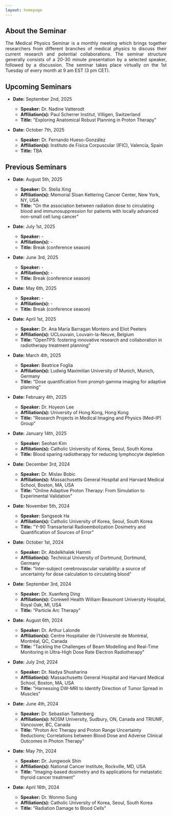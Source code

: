 ```yaml
---
layout: homepage
---
```


## About the Seminar

<div style="text-align: justify"> The Medical Physics Seminar is a monthly meeting which brings together researchers from different branches of medical physics to discuss their current research and potential collaborations. The seminar structure generally consists of a 20-30 minute presentation by a selected speaker, followed by a discussion. The seminar takes place virtually on the 1st Tuesday of every month at 9 am EST (3 pm CET). </div>


## Upcoming Seminars

- **Date:** September 2nd, 2025
  - **Speaker:** Dr. Nadine Vatterodt
  - **Affiliation(s):** Paul Scherrer Institut, Villigen, Switzerland
  - **Title:** "Exploring Anatomical Robust Planning in Proton Therapy"
 
- **Date:** October 7th, 2025
  - **Speaker:** Dr. Fernando Hueso-González
  - **Affiliation(s):** Instituto de Física Corpuscular (IFIC), Valencia, Spain
  - **Title:** TBA

## Previous Seminars

- **Date:** August 5th, 2025
  - **Speaker:** Dr. Stella Xing
  - **Affiliation(s):** Memorial Sloan Kettering Cancer Center, New York, NY, USA
  - **Title:** "On the association between radiation dose to circulating blood and immunosuppression for patients with locally advanced non-small cell lung cancer"
 
- **Date:** July 1st, 2025
  - **Speaker:** -
  - **Affiliation(s):** -
  - **Title:** Break (conference season)

- **Date:** June 3rd, 2025
  - **Speaker:** -
  - **Affiliation(s):** -
  - **Title:** Break (conference season)

- **Date:** May 6th, 2025
  - **Speaker:** -
  - **Affiliation(s):** -
  - **Title:** Break (conference season)

- **Date:** April 1st, 2025
  - **Speaker:** Dr. Ana Maria Barragan Montero and Eliot Peeters
  - **Affiliation(s):** UCLouvain, Louvain-la-Neuve, Belgium
  - **Title:** "OpenTPS: fostering innovative research and collaboration in radiotherapy treatment planning"

- **Date:** March 4th, 2025
  - **Speaker:** Beatrice Foglia
  - **Affiliation(s):** Ludwig Maximilian University of Munich, Munich, Germany
  - **Title:** "Dose quantification from prompt-gamma imaging for adaptive planning"

- **Date:** February 4th, 2025
  - **Speaker:** Dr. Hoyeon Lee
  - **Affiliation(s):** University of Hong Kong, Hong Kong
  - **Title:** "Research Projects in Medical Imaging and Physics (Med-IP) Group"

- **Date:** January 14th, 2025
  - **Speaker:** Seohan Kim
  - **Affiliation(s):** Catholic University of Korea, Seoul, South Korea
  - **Title:** Blood sparing radiotherapy for reducing lymphocyte depletion

- **Date:** December 3rd, 2024
  - **Speaker:** Dr. Mislav Bobic
  - **Affiliation(s):** Massachusetts General Hospital and Harvard Medical School, Boston, MA, USA
  - **Title:** "Online Adaptive Proton Therapy: From Simulation to Experimental Validation"

- **Date:** November 5th, 2024
  - **Speaker:** Sangseok Ha
  - **Affiliation(s):** Catholic University of Korea, Seoul, South Korea
  - **Title:** "Y-90 Transarterial Radioembolization Dosimetry and Quantification of Sources of Error"

- **Date:** October 1st, 2024
  - **Speaker:** Dr. Abdelkhalek Hammi
  - **Affiliation(s):** Technical University of Dortmund, Dortmund, Germany
  - **Title:** "Inter-subject cerebrovascular variability: a source of uncertainty for dose calculation to circulating blood" 

- **Date:** September 3rd, 2024
  - **Speaker:** Dr. Xuanfeng Ding
  - **Affiliation(s):** Corewell Health William Beaumont University Hospital, Royal Oak, MI, USA
  - **Title:** "Particle Arc Therapy" 

- **Date:** August 6th, 2024
  - **Speaker:** Dr. Arthur Lalonde
  - **Affiliation(s):** Centre Hospitalier de l'Université de Montréal, Montréal, QC, Canada
  - **Title:** "Tackling the Challenges of Beam Modelling and Real-Time Monitoring in Ultra-High Dose Rate Electron Radiotherapy"

- **Date:** July 2nd, 2024
  - **Speaker:** Dr. Nadya Shusharina
  - **Affiliation(s):** Massachusetts General Hospital and Harvard Medical School, Boston, MA, USA
  - **Title:** "Harnessing DW-MRI to Identify Direction of Tumor Spread in Muscles"

- **Date:** June 4th, 2024
  - **Speaker:** Dr. Sebastian Tattenberg
  - **Affiliation(s):** NOSM University, Sudbury, ON, Canada and TRIUMF, Vancouver, BC, Canada 
  - **Title:** "Proton Arc Therapy and Proton Range Uncertainty Reductions; Correlations between Blood Dose and Adverse Clinical Outcomes in Photon Therapy"

- **Date:** May 7th, 2024
  - **Speaker:** Dr. Jungwook Shin
  - **Affiliation(s):** National Cancer Institute, Rockville, MD, USA
  - **Title:** "Imaging-based dosimetry and its applications for metastatic thyroid cancer treatment"

- **Date:** April 16th, 2024
  - **Speaker:** Dr. Wonmo Sung
  - **Affiliation(s):** Catholic University of Korea, Seoul, South Korea
  - **Title:** "Radiation Damage to Blood Cells"
